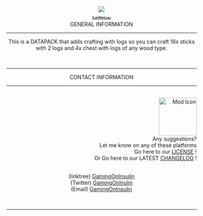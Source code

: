 <div align="center">
  <img src="https://static.wikia.nocookie.net/minecraft_gamepedia/images/e/e9/Oak_Log_%28UD%29_JE5_BE3.png/revision/latest?cb=20200317191604"/>
    <div style="font-size: 25%;">
      <h1 style="border-bottom: 0;"><a href="https://gamingoninsulin.github.io/Project-Cluster/">CraftWithLogs</a></h1>
    </div>
  <div align="center">
  GENERAL INFORMATION
  <hr>
</div>
  <p> This is a DATAPACK that adds crafting with logs so you can craft 16x sticks with 2 logs and 4x chest with logs of any wood type.</p>
</div>

<br>

<div align="center">
  <hr>
  CONTACT INFORMATION
  <hr>
</div>

<br>

<div align="right">
 <img src="https://github.com/gamingoninsulin/GamingOnInsulin-MODDEV/blob/release/icon.png" alt="Mod Icon" width="100" hight="100"/> <br>
  Any suggestions? <br>
  Let me know on any of these platforms <br>
  Go here to our <a href="LICENSE.md">LICENSE</a> ! <br>
  Or Go here to our LATEST <a href="#">CHANGELOG</a> !
  <br><br>
  <p align="center">
    (linktree) <a href="https://linktr.ee/gamingoninsulin?subscribe">GamingOnInsulin</a> <br>
    (Twitter) <a href="https://twitter.com/GamingOnInsulin">GamingOnInulin</a> <br>
    (Email) <a href="mailto:`gamingoninsulin@gmail.com">GamingOnInsulin</a>
  </p>
</div>
<br>
<hr>
